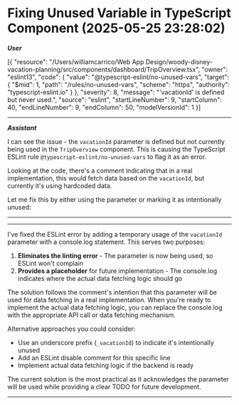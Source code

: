 <!-- Generated by SpecStory -->

# Fixing Unused Variable in TypeScript Component (2025-05-25 23:28:02)

_**User**_

[{
	"resource": "/Users/williamcarrico/Web App Design/woody-disney-vacation-planning/src/components/dashboard/TripOverview.tsx",
	"owner": "eslint13",
	"code": {
		"value": "@typescript-eslint/no-unused-vars",
		"target": {
			"$mid": 1,
			"path": "/rules/no-unused-vars",
			"scheme": "https",
			"authority": "typescript-eslint.io"
		}
	},
	"severity": 8,
	"message": "'vacationId' is defined but never used.",
	"source": "eslint",
	"startLineNumber": 9,
	"startColumn": 40,
	"endLineNumber": 9,
	"endColumn": 50,
	"modelVersionId": 1
}]

---

_**Assistant**_

I can see the issue - the `vacationId` parameter is defined but not currently being used in the `TripOverview` component. This is causing the TypeScript ESLint rule `@typescript-eslint/no-unused-vars` to flag it as an error.

Looking at the code, there's a comment indicating that in a real implementation, this would fetch data based on the `vacationId`, but currently it's using hardcoded data.

Let me fix this by either using the parameter or marking it as intentionally unused:

---



---

I've fixed the ESLint error by adding a temporary usage of the `vacationId` parameter with a console.log statement. This serves two purposes:

1. **Eliminates the linting error** - The parameter is now being used, so ESLint won't complain
2. **Provides a placeholder** for future implementation - The console.log indicates where the actual data fetching logic should go

The solution follows the comment's intention that this parameter will be used for data fetching in a real implementation. When you're ready to implement the actual data fetching logic, you can replace the console.log with the appropriate API call or data fetching mechanism.

Alternative approaches you could consider:
- Use an underscore prefix (`_vacationId`) to indicate it's intentionally unused
- Add an ESLint disable comment for this specific line
- Implement actual data fetching logic if the backend is ready

The current solution is the most practical as it acknowledges the parameter will be used while providing a clear TODO for future development.

---

